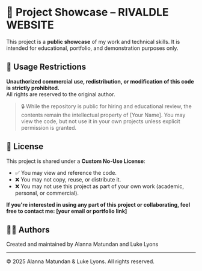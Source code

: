 # 💼 Project Showcase – RIVALDLE WEBSITE

This project is a **public showcase** of my work and technical skills. It is intended for educational, portfolio, and demonstration purposes only.

## 🚫 Usage Restrictions

**Unauthorized commercial use, redistribution, or modification of this code is strictly prohibited.**  
All rights are reserved to the original author.

> 🔒 While the repository is public for hiring and educational review, the contents remain the intellectual property of [Your Name]. You may view the code, but not use it in your own projects unless explicit permission is granted.

## 📄 License

This project is shared under a **Custom No-Use License**:
- ✅ You may view and reference the code.
- ❌ You may not copy, reuse, or distribute it.
- ❌ You may not use this project as part of your own work (academic, personal, or commercial).

**If you're interested in using any part of this project or collaborating, feel free to contact me: [your email or portfolio link]**

## 👩‍💻 Authors

Created and maintained by Alanna Matundan and Luke Lyons  


---

© 2025 Alanna Matundan & Luke Lyons. All rights reserved.
